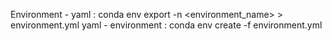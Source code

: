 Environment - yaml : conda env export -n <environment_name> > environment.yml
yaml - environment : conda env create -f environment.yml
